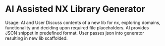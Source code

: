 # AI Assisted NX Library Generator

Usage: AI and User Discuss contents of a new lib for nx, exploring domains, functionality and deciding upon required file placeholders. AI provides JSON snippet in predefined format. User passes json into generator resulting in new lib scaffolded.
